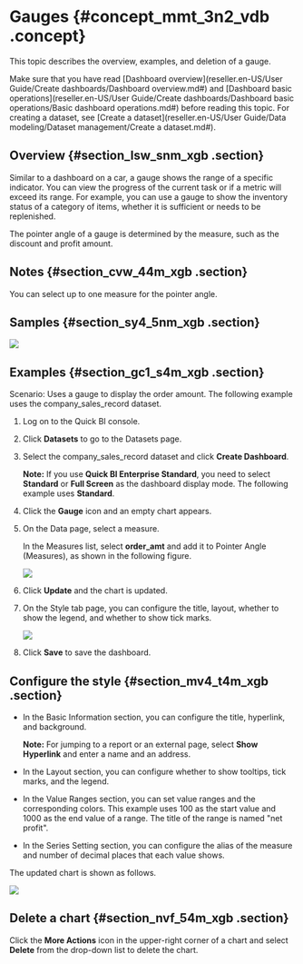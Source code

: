 # Gauges {#concept_mmt_3n2_vdb .concept}

This topic describes the overview, examples, and deletion of a gauge.

Make sure that you have read [Dashboard overview](reseller.en-US/User Guide/Create dashboards/Dashboard overview.md#) and [Dashboard basic operations](reseller.en-US/User Guide/Create dashboards/Dashboard basic operations/Basic dashboard operations.md#) before reading this topic. For creating a dataset, see [Create a dataset](reseller.en-US/User Guide/Data modeling/Dataset management/Create a dataset.md#).

## Overview {#section_lsw_snm_xgb .section}

Similar to a dashboard on a car, a gauge shows the range of a specific indicator. You can view the progress of the current task or if a metric will exceed its range. For example, you can use a gauge to show the inventory status of a category of items, whether it is sufficient or needs to be replenished.

The pointer angle of a gauge is determined by the measure, such as the discount and profit amount.

## Notes {#section_cvw_44m_xgb .section}

You can select up to one measure for the pointer angle.

## Samples {#section_sy4_5nm_xgb .section}

![](http://static-aliyun-doc.oss-cn-hangzhou.aliyuncs.com/assets/img/9132/156404639339623_en-US.png)

## Examples {#section_gc1_s4m_xgb .section}

Scenario: Uses a gauge to display the order amount. The following example uses the company\_sales\_record dataset.

1.  Log on to the Quick BI console.
2.  Click **Datasets** to go to the Datasets page.
3.  Select the company\_sales\_record dataset and click **Create Dashboard**.

    **Note:** If you use **Quick BI Enterprise Standard**, you need to select **Standard** or **Full Screen** as the dashboard display mode. The following example uses **Standard**.

4.  Click the **Gauge** icon and an empty chart appears.
5.  On the Data page, select a measure.

    In the Measures list, select **order\_amt** and add it to Pointer Angle \(Measures\), as shown in the following figure.

    ![](http://static-aliyun-doc.oss-cn-hangzhou.aliyuncs.com/assets/img/9132/15640463931734_en-US.png)

6.  Click **Update** and the chart is updated.
7.  On the Style tab page, you can configure the title, layout, whether to show the legend, and whether to show tick marks.

    ![](http://static-aliyun-doc.oss-cn-hangzhou.aliyuncs.com/assets/img/9132/156404639344657_en-US.png)

8.  Click **Save** to save the dashboard.

## Configure the style {#section_mv4_t4m_xgb .section}

-   In the Basic Information section, you can configure the title, hyperlink, and background.

    **Note:** For jumping to a report or an external page, select **Show Hyperlink** and enter a name and an address.

-   In the Layout section, you can configure whether to show tooltips, tick marks, and the legend.
-   In the Value Ranges section, you can set value ranges and the corresponding colors. This example uses 100 as the start value and 1000 as the end value of a range. The title of the range is named "net profit".
-   In the Series Setting section, you can configure the alias of the measure and number of decimal places that each value shows.

The updated chart is shown as follows.

![](http://static-aliyun-doc.oss-cn-hangzhou.aliyuncs.com/assets/img/9132/156404639439624_en-US.png)

## Delete a chart {#section_nvf_54m_xgb .section}

Click the **More Actions** icon in the upper-right corner of a chart and select **Delete** from the drop-down list to delete the chart.

